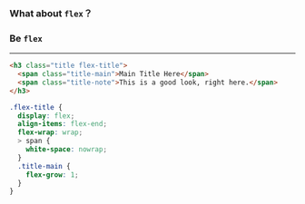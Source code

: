 ### What about `flex`？

### Be `flex`

---

```html
<h3 class="title flex-title">
  <span class="title-main">Main Title Here</span>
  <span class="title-note">This is a good look, right here.</span>
</h3>
```

```scss
.flex-title {
  display: flex;
  align-items: flex-end;
  flex-wrap: wrap;
  > span {
    white-space: nowrap;
  }
  .title-main {
    flex-grow: 1;
  }
}
```

